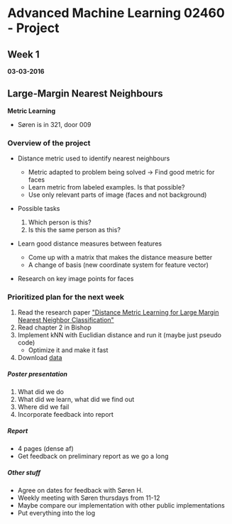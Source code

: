 # Advanced Machine Learning 02460 - Project
## Week 1 
**03-03-2016**

## Large-Margin Nearest Neighbours
**Metric Learning**

- Søren is in 321, door 009

### Overview of the project
- Distance metric used to identify nearest neighbours
    - Metric adapted to problem being solved -> Find good metric for faces
    - Learn metric from labeled examples. Is that possible?
    - Use only relevant parts of image (faces and not background)

- Possible tasks
    1. Which person is this?
    2. Is this the same person as this?

- Learn good distance measures between features
    - Come up with a matrix that makes the distance measure better
    - A change of basis (new coordinate system for feature vector)

- Research on key image points for faces


### Prioritized plan for the next week
1. Read the research paper ["Distance Metric Learning for Large Margin Nearest Neighbor Classification"](http://jmlr.csail.mit.edu/papers/volume10/weinberger09a/weinberger09a.pdf)
2. Read chapter 2 in Bishop
3. Implement kNN with Euclidian distance and run it (maybe just pseudo code)
    - Optimize it and make it fast
4. Download [data](https://lrs.icg.tugraz.at/research/kissme/)


##### Poster presentation
1. What did we do
2. What did we learn, what did we find out
3. Where did we fail
4. Incorporate feedback into report

##### Report
- 4 pages (dense af)
- Get feedback on preliminary report as we go a long

##### Other stuff
- Agree on dates for feedback with Søren H.
- Weekly meeting with Søren thursdays from 11-12
- Maybe compare our implementation with other public implementations
- Put everything into the log